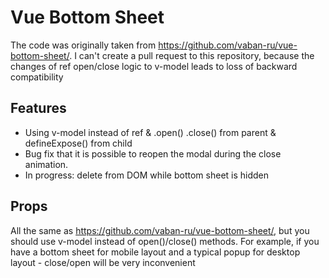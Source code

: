 # Vue Bottom Sheet

The code was originally taken from https://github.com/vaban-ru/vue-bottom-sheet/. I can't create a pull request to this repository, because the changes of ref open/close logic to v-model leads to loss of backward compatibility

## Features

- Using v-model instead of ref & .open() .close() from parent & defineExpose() from child
- Bug fix that it is possible to reopen the modal during the close animation.
- In progress: delete from DOM while bottom sheet is hidden


## Props
All the same as https://github.com/vaban-ru/vue-bottom-sheet/, but you should use v-model instead of open()/close() methods. For example, if you have a bottom sheet for mobile layout and a typical popup for desktop layout - close/open will be very inconvenient